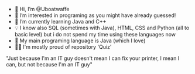 - 👋 Hi, I’m @Uboatwaffe
- 👀 I’m interested in programing as you might have already guessed!
- 🌱 I’m currently learning Java and C++
- 💡 I know also SQL (sometimes with Java), HTML, CSS and Python (all to basic level) but i do not spend my time using these languages now
- 💞 My main programing language is Java (which I love)
- 👨‍💻 I'm mostly proud of repository 'Quiz'

"Just because I'm an IT guy doesn't mean I can fix your printer, I mean I can, but not because I'm an IT guy"
